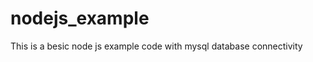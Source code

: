 nodejs_example
==============

This is a besic node js example code  with mysql database connectivity 
